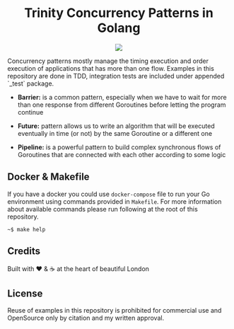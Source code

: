 <h1 align="center">Trinity Concurrency Patterns in Golang</h1>
<p align="center"><img src="https://travis-ci.org/neg0/enterprise-concurrency-patterns-golang.svg?branch=master"></p>
<p>Concurrency patterns mostly manage the timing execution and order execution of applications that has more 
than one flow. Examples in this repository are done in TDD, integration tests are included under appended `_test` package.</p>

* __Barrier:__ is a common pattern, especially when we have to wait for more than one response 
from different Goroutines before letting the program continue

* __Future:__ pattern allows us to write an algorithm that will be executed eventually in time 
(or not) by the same Goroutine or a different one

* __Pipeline:__ is a powerful pattern to build complex synchronous flows of Goroutines that are 
connected with each other according to some logic
 
## Docker & Makefile
If you have a docker you could use `docker-compose` file to run your Go environment using commands 
provided in `Makefile`. For more information about available commands please run following at the 
root of this repository.

    ~$ make help

## Credits
Built with :heart: & :coffee: at the heart of beautiful London


## License
Reuse of examples in this repository is prohibited for commercial use and OpenSource only by citation and my written approval.